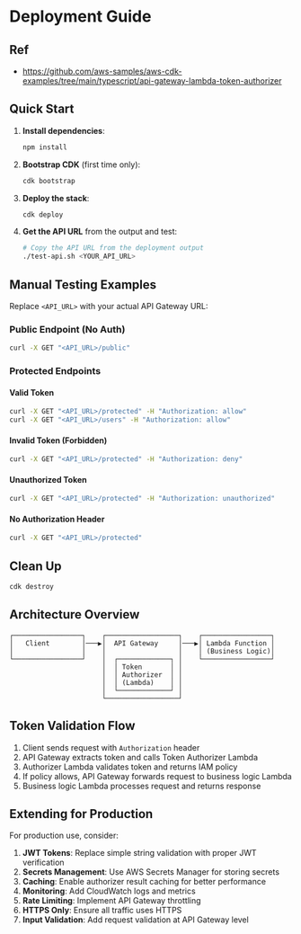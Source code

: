 # Deployment Guide

## Ref
- https://github.com/aws-samples/aws-cdk-examples/tree/main/typescript/api-gateway-lambda-token-authorizer

## Quick Start

1. **Install dependencies**:
   ```bash
   npm install
   ```

2. **Bootstrap CDK** (first time only):
   ```bash
   cdk bootstrap
   ```

3. **Deploy the stack**:
   ```bash
   cdk deploy
   ```

4. **Get the API URL** from the output and test:
   ```bash
   # Copy the API URL from the deployment output
   ./test-api.sh <YOUR_API_URL>
   ```

## Manual Testing Examples

Replace `<API_URL>` with your actual API Gateway URL:

### Public Endpoint (No Auth)
```bash
curl -X GET "<API_URL>/public"
```

### Protected Endpoints

#### Valid Token
```bash
curl -X GET "<API_URL>/protected" -H "Authorization: allow"
curl -X GET "<API_URL>/users" -H "Authorization: allow"
```

#### Invalid Token (Forbidden)
```bash
curl -X GET "<API_URL>/protected" -H "Authorization: deny"
```

#### Unauthorized Token
```bash
curl -X GET "<API_URL>/protected" -H "Authorization: unauthorized"
```

#### No Authorization Header
```bash
curl -X GET "<API_URL>/protected"
```

## Clean Up

```bash
cdk destroy
```

## Architecture Overview

```
┌─────────────────┐    ┌──────────────────┐    ┌─────────────────┐
│   Client        │───▶│  API Gateway     │───▶│ Lambda Function │
│                 │    │                  │    │ (Business Logic)│
└─────────────────┘    │  ┌─────────────┐ │    └─────────────────┘
                       │  │ Token       │ │
                       │  │ Authorizer  │ │
                       │  │ (Lambda)    │ │
                       │  └─────────────┘ │
                       └──────────────────┘
```

## Token Validation Flow

1. Client sends request with `Authorization` header
2. API Gateway extracts token and calls Token Authorizer Lambda
3. Authorizer Lambda validates token and returns IAM policy
4. If policy allows, API Gateway forwards request to business logic Lambda
5. Business logic Lambda processes request and returns response

## Extending for Production

For production use, consider:

1. **JWT Tokens**: Replace simple string validation with proper JWT verification
2. **Secrets Management**: Use AWS Secrets Manager for storing secrets
3. **Caching**: Enable authorizer result caching for better performance
4. **Monitoring**: Add CloudWatch logs and metrics
5. **Rate Limiting**: Implement API Gateway throttling
6. **HTTPS Only**: Ensure all traffic uses HTTPS
7. **Input Validation**: Add request validation at API Gateway level 